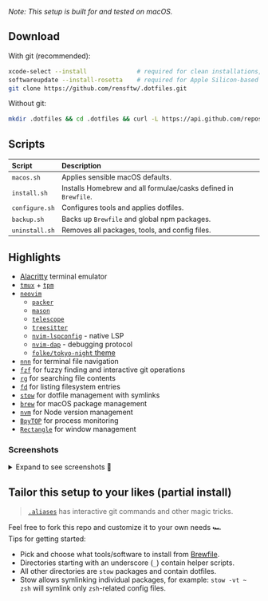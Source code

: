 _Note: This setup is built for and tested on macOS._


## Download
With git (recommended):
```sh
xcode-select --install              # required for clean installations, because macOS is not shipped with git
softwareupdate --install-rosetta    # required for Apple Silicon-based machines
git clone https://github.com/rensftw/.dotfiles.git
```


Without git:
```sh
mkdir .dotfiles && cd .dotfiles && curl -L https://api.github.com/repos/rensftw/.dotfiles/tarball | tar xz --strip=1
```


## Scripts
| Script                          | Description                                                                                         |
| :------------------------------ | :-------------------------------------------------------------------------------------------------- |
| `macos.sh`                      | Applies sensible macOS defaults.                                                                    |
| `install.sh`                    | Installs Homebrew and all formulae/casks defined in `Brewfile`.                                     |
| `configure.sh`                  | Configures tools and applies dotfiles.                                                              |
| `backup.sh`                     | Backs up `Brewfile` and global npm packages.                                                        |
| `uninstall.sh`                  | Removes all packages, tools, and config files.                                                      |

## Highlights
* [Alacritty](https://github.com/alacritty/alacritty) terminal emulator
* [`tmux`](https://github.com/tmux/tmux) + [`tpm`](https://github.com/tmux-plugins/tpm)
* [`neovim`](https://neovim.io/)
  * [`packer`](https://github.com/wbthomason/packer.nvim)
  * [`mason`](https://github.com/williamboman/mason.nvim)
  * [`telescope`](https://github.com/nvim-telescope/telescope.nvim)
  * [`treesitter`](https://github.com/nvim-treesitter/nvim-treesitter)
  * [`nvim-lspconfig`](https://github.com/neovim/nvim-lspconfig) - native LSP
  * [`nvim-dap`](https://github.com/mfussenegger/nvim-dap) - debugging protocol
  * [`folke/tokyo-night` theme](https://github.com/folke/tokyonight.nvim)
* [`nnn`](https://github.com/jarun/nnn) for terminal file navigation
* [`fzf`](https://github.com/junegunn/fzf) for fuzzy finding and interactive git operations
* [`rg`](https://github.com/BurntSushi/ripgrep) for searching file contents
* [`fd`](https://github.com/sharkdp/fd) for listing filesystem entries
* [`stow`](https://www.gnu.org/software/stow/) for dotfile management with symlinks
* [`brew`](https://brew.sh/) for macOS package management
* [`nvm`](https://github.com/nvm-sh/nvm) for Node version management
* [`BpyTOP`](https://github.com/aristocratos/bpytop) for process monitoring
* [`Rectangle`](https://github.com/rxhanson/Rectangle) for window management


### Screenshots
<details>
    <summary>Expand to see screenshots 📸</summary>
    <div>
        <p>
            <a href="https://github.com/romkatv/powerlevel10k/">Powerlevel10k</a> Rainbow prompt with modified <a href="https://github.com/folke/tokyonight.nvim">Tokyo Night</a> on <a href="https://iterm2.com/">iTerm</a>
        </p>
        <img src="https://raw.githubusercontent.com/rensftw/.dotfiles-media/main/alacritty-tmux-powerlevel10k.png"/>
    </div>
    <br />
    <div>
        <p>Neovim with customized <a href="https://github.com/goolord/alpha-nvim">Alpha start screen</a> and dynamic quotes</p>
        <img src="https://raw.githubusercontent.com/rensftw/.dotfiles-media/main/tmux-neovim-alpha.png"/>
    </div>
    <br />
    <div>
        <p>Neovim with <a href="https://github.com/folke/tokyonight.nvim">Tokyo Night</a> theme showing LSP diagnostics and Git status:<p>
        <img src="https://raw.githubusercontent.com/rensftw/.dotfiles-media/main/neovim-null-ls-readme-demo.png"/>
    </div>
    <br />
    <div>
        <p>
            Interactive git operations with <a href="https://github.com/junegunn/fzf">fzf</a>
        </p>
        <p>
           <a target="_blank" href="https://user-images.githubusercontent.com/22574186/147154782-5b862118-34de-46fc-8331-4dcb4d975e7b.mp4">
           <img src="https://raw.githubusercontent.com/rensftw/.dotfiles-media/main/interactive-git-fzf-full-size.gif"/>
           </a>
        </p>
    </div>
    <br />
    <div>
        <p>BpyTOP for process monitoring:<p>
        <img src="https://raw.githubusercontent.com/rensftw/.dotfiles-media/main/bpytop-process-manager.png" />
    </div>
</details>


## Tailor this setup to your likes (partial install)
> [`.aliases`](./system/.aliases) has interactive git commands and other magic tricks.

Feel free to fork this repo and customize it to your own needs 🏎   
Tips for getting started:  
* Pick and choose what tools/software to install from [Brewfile](./_homebrew/Brewfile).
* Directories starting with an underscore (`_`) contain helper scripts.
* All other directories are `stow` packages and contain dotfiles.
* Stow allows symlinking individual packages, for example: `stow -vt ~ zsh` will symlink only `zsh`-related config files.


